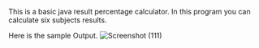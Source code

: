 This is a basic java result percentage calculator. In this program you can calculate six subjects results.

Here is the sample Output.
![Screenshot (111)](https://github.com/yeasirahnaf/percentageCalculator/assets/113800819/3f4dffc5-d945-405b-ba48-7ac6c71c8a3c)

